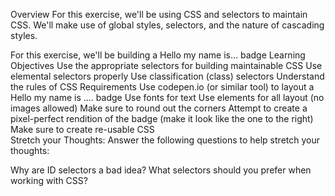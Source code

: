 Overview 
For this exercise, we'll be using CSS and selectors to maintain CSS.  We'll make use of global styles, selectors, and the nature of cascading styles.

For this exercise, we'll be building a Hello my name is… badge Learning Objectives 
Use the appropriate selectors for building maintainable CSS 
Use elemental selectors properly 
Use classification (class) selectors 
Understand the rules of CSS
Requirements 
Use codepen.io (or similar tool) to layout a Hello my name is ….  badge 
Use fonts for text 
Use elements for all layout (no images allowed) 
Make sure to round out the corners 
Attempt to create a pixel-perfect rendition of the badge (make it look like the one to the right) 
Make sure to create re-usable CSS  
Stretch your Thoughts: Answer the following questions to help stretch your thoughts: 

Why are ID selectors a bad idea? 
What selectors should you prefer when working with CSS?


